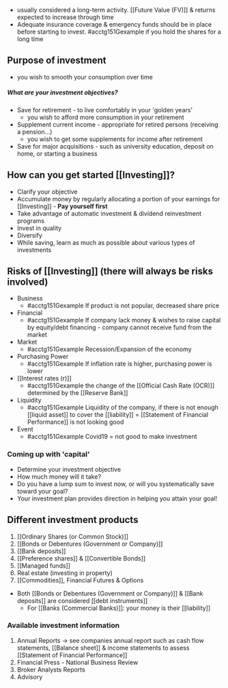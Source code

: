 - usually considered a long-term activity. [[Future Value (FV)]] & returns expected to increase through time
- Adequate insurance coverage & emergency funds should be in place before starting to invest.
#acctg151Gexample if you hold the shares for a long time
## Purpose of investment
- you wish to smooth your consumption over time
##### What are your investment objectives?
- Save for retirement - to live comfortably in your 'golden years'
	- you wish to afford more consumption in your retirement
- Supplement current income - appropriate for retired persons (receiving a pension...)
	- you wish to get some supplements for income after retirement
- Save for major acquisitions - such as university education, deposit on home, or starting a business
## How can you get started [[Investing]]?
- Clarify your objective
- Accumulate money by regularly allocating a portion of your earnings for [[Investing]] - **Pay yourself first**
- Take advantage of automatic investment & dividend reinvestment programs
- Invest in quality
- Diversify
- While saving, learn as much as possible about various types of investments
## Risks of [[Investing]] (there will always be risks involved)
- Business 
	- #acctg151Gexample If product is not popular, decreased share price
- Financial 
	- #acctg151Gexample If company lack money & wishes to raise capital by equity/debt financing - company cannot receive fund from the market
- Market
	- #acctg151Gexample Recession/Expansion of the economy
- Purchasing Power
	- #acctg151Gexample If inflation rate is higher, purchasing power is lower
- [[Interest rates (r)]] 
	- #acctg151Gexample the change of the [[Official Cash Rate (OCR)]] determined by the [[Reserve Bank]]
- Liquidity
	- #acctg151Gexample Liquidity of the company, if there is not enough [[liquid asset]] to cover the [[liability]] = [[Statement of Financial Performance]] is not looking good
- Event
	- #acctg151Gexample Covid19 = not good to make investment
### Coming up with 'capital'
- Determine your investment objective
- How much money will it take?
- Do you have a lump sum to invest now, or will you systematically save toward your goal?
- Your investment plan provides direction in helping you attain your goal!
## Different investment products
1. [[Ordinary Shares (or Common Stock)]]
2. [[Bonds or Debentures (Government or Company)]]
3. [[Bank deposits]]
4. [[Preference shares]] & [[Convertible Bonds]]
5. [[Managed funds]]
6. Real estate (investing in property)
7. [[Commodities]], Financial Futures & Options
- Both [[Bonds or Debentures (Government or Company)]] & [[Bank deposits]] are considered [[debt instruments]]
	- For [[Banks (Commercial Banks)]]: your money is their [[liability]]
### Available investment information
1. Annual Reports $\rightarrow$ see companies annual report such as cash flow statements, [[Balance sheet]] & income statements to assess [[Statement of Financial Performance]]
2. Financial Press - National Business Review
3. Broker Analysts Reports
4. Advisory
